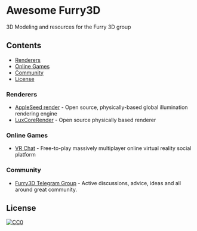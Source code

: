 # Awesome Furry3D
3D Modeling and resources for the Furry 3D group

## Contents

<!-- START doctoc generated TOC please keep comment here to allow auto update -->
<!-- DON'T EDIT THIS SECTION, INSTEAD RE-RUN doctoc TO UPDATE -->


  - [Renderers](#renderers)
  - [Online Games](#online-games)
  - [Community](#community)
- [License](#license)

<!-- END doctoc generated TOC please keep comment here to allow auto update -->

### Renderers
- [AppleSeed render](https://appleseedhq.net) - Open source, physically-based global illumination rendering engine
- [LuxCoreRender](https://luxcorerender.org) - Open source physically based renderer

### Online Games
- [VR Chat](https://vrchat.com/) - Free-to-play massively multiplayer online virtual reality social platform

### Community
- [Furry3D Telegram Group](https://t.me/Furry3D_WaitingRoom) - Active discussions, advice, ideas and all around great community.

## License

[![CC0](https://licensebuttons.net/p/zero/1.0/88x31.png)](https://creativecommons.org/publicdomain/zero/1.0/)
